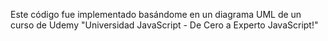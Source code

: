 Este código fue implementado basándome en un diagrama UML de un curso de Udemy
"Universidad JavaScript - De Cero a Experto JavaScript!"
